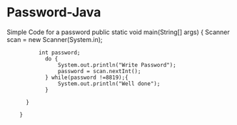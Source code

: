# Password-Java
Simple Code for a password
	public static void main(String[] args) {
		   Scanner scan = new Scanner(System.in);
		   
		      int password;
		        do {
		            System.out.println("Write Password");
		            password = scan.nextInt();
		        } while(password !=8819);{
		        	System.out.println("Well done");
		        }
		    		
	      }	
	          
		}

		

